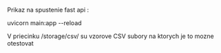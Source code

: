 Prikaz na spustenie fast api :

uvicorn main:app --reload

V priecinku /storage/csv/ su vzorove CSV subory na ktorych je to mozne otestovat 

